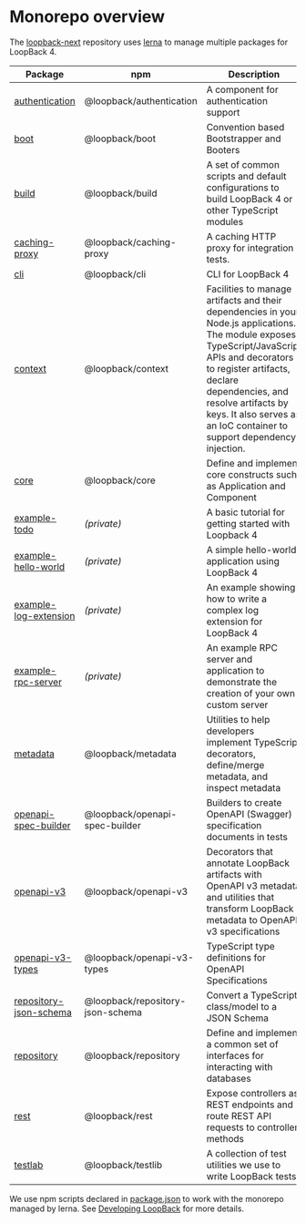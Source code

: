# Monorepo overview

The [loopback-next](https://github.com/strongloop/loopback-next) repository uses
[lerna](https://lernajs.io/) to manage multiple packages for LoopBack 4.

<!-- PLEASE KEEP THE TABLE ROWS SORTED ALPHABETICALLY BY PACKAGE NAME-->

| Package                                                     | npm                              | Description                                                                                                                                                                                                                                                                                      |
| ----------------------------------------------------------- | -------------------------------- | ------------------------------------------------------------------------------------------------------------------------------------------------------------------------------------------------------------------------------------------------------------------------------------------------ |
| [authentication](packages/authentication)                   | @loopback/authentication         | A component for authentication support                                                                                                                                                                                                                                                           |
| [boot](packages/boot)                                       | @loopback/boot                   | Convention based Bootstrapper and Booters                                                                                                                                                                                                                                                        |
| [build](packages/build)                                     | @loopback/build                  | A set of common scripts and default configurations to build LoopBack 4 or other TypeScript modules                                                                                                                                                                                               |
| [caching-proxy](packages/caching-proxy)                     | @loopback/caching-proxy           | A caching HTTP proxy for integration tests.
| [cli](packages/cli)                                         | @loopback/cli                    | CLI for LoopBack 4                                                                                                                                                                                                                                                                               |
| [context](packages/context)                                 | @loopback/context                | Facilities to manage artifacts and their dependencies in your Node.js applications. The module exposes TypeScript/JavaScript APIs and decorators to register artifacts, declare dependencies, and resolve artifacts by keys. It also serves as an IoC container to support dependency injection. |
| [core](packages/core)                                       | @loopback/core                   | Define and implement core constructs such as Application and Component                                                                                                                                                                                                                           |
| [example-todo](examples/todo)                                | _(private)_                      | A basic tutorial for getting started with Loopback 4                                                                                                                                                                                                                                             |
| [example-hello-world](examples/hello-world)                 | _(private)_                      | A simple hello-world application using LoopBack 4                                                                                                                                                                                                                                                |
| [example-log-extension](examples/log-extension)             | _(private)_                      | An example showing how to write a complex log extension for LoopBack 4                                                                                                                                                                                                                           |
| [example-rpc-server](examples/rpc-server)                   | _(private)_                      | An example RPC server and application to demonstrate the creation of your own custom server                                                                                                                                                                                                      |
| [metadata](packages/metadata)                               | @loopback/metadata               | Utilities to help developers implement TypeScript decorators, define/merge metadata, and inspect metadata                                                                                                                                                                                        |
| [openapi-spec-builder](packages/openapi-spec-builder)       | @loopback/openapi-spec-builder   | Builders to create OpenAPI (Swagger) specification documents in tests                                                                                                                                                                                                                            |
| [openapi-v3](packages/openapi-v3)                           | @loopback/openapi-v3             | Decorators that annotate LoopBack artifacts with OpenAPI v3 metadata and utilities that transform LoopBack metadata to OpenAPI v3 specifications                                                                                                                                                 |
| [openapi-v3-types](packages/openapi-v3-types)               | @loopback/openapi-v3-types       | TypeScript type definitions for OpenAPI Specifications                                                                                                                                                                                                                                           |
| [repository-json-schema](packages/repository-json-schema)   | @loopback/repository-json-schema | Convert a TypeScript class/model to a JSON Schema                                                                                                                                                                                                                                                |
| [repository](packages/repository)                           | @loopback/repository             | Define and implement a common set of interfaces for interacting with databases                                                                                                                                                                                                                   |
| [rest](packages/rest)                                       | @loopback/rest                   | Expose controllers as REST endpoints and route REST API requests to controller methods                                                                                                                                                                                                           |
| [testlab](packages/testlab)                                 | @loopback/testlib                | A collection of test utilities we use to write LoopBack tests                                                                                                                                                                                                                                    |

We use npm scripts declared in [package.json](package.json) to work with the
monorepo managed by lerna. See [Developing LoopBack](./DEVELOPING.md) for
more details.

